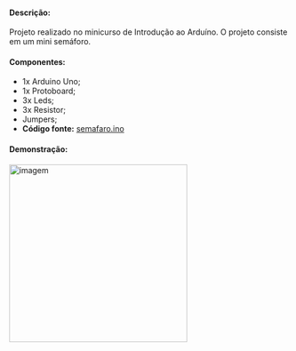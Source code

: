 <h4>Descrição: </h4>

Projeto realizado no minicurso de Introdução ao Arduíno. O projeto consiste em um mini semáforo.

<h4>Componentes: </h4>

 - 1x Arduino Uno;
 - 1x Protoboard;
 - 3x Leds;
 - 3x Resistor;
 - Jumpers;
 - <b>Código fonte:</b> <a href="https://github.com/paulotokarski/projetosArduino/blob/master/semaforo/semaforo.ino">semafaro.ino</a>

<h4>Demonstração: </h4>
<p>
  <img src="https://github.com/paulotokarski/projetosArduino/blob/master/semaforo/semafaro.png" height="320px" width="auto" alt="imagem">
</p>
